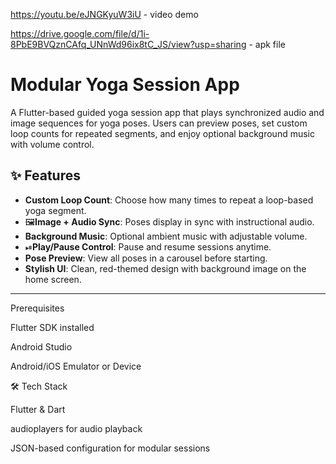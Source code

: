 https://youtu.be/eJNGKyuW3iU - video demo

https://drive.google.com/file/d/1i-8PbE9BVQznCAfq_UNnWd96ix8tC_JS/view?usp=sharing - apk file

# Modular Yoga Session App

A Flutter-based guided yoga session app that plays synchronized audio and image sequences for yoga poses. Users can preview poses, set custom loop counts for repeated segments, and enjoy optional background music with volume control.

## ✨ Features

- **Custom Loop Count**: Choose how many times to repeat a loop-based yoga segment.
- 🖼**Image + Audio Sync**: Poses display in sync with instructional audio.
- **Background Music**: Optional ambient music with adjustable volume.
- ⏯**Play/Pause Control**: Pause and resume sessions anytime.
- **Pose Preview**: View all poses in a carousel before starting.
- **Stylish UI**: Clean, red-themed design with background image on the home screen.

---

Prerequisites

Flutter SDK installed

Android Studio 

Android/iOS Emulator or Device

🛠️ Tech Stack

Flutter & Dart

audioplayers for audio playback

JSON-based configuration for modular sessions
